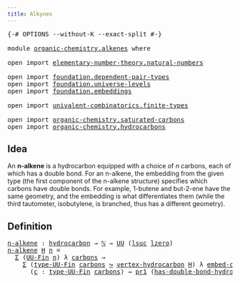 ```yaml
---
title: Alkynes
---
```


<pre class="Agda"><a id="33" class="Symbol">{-#</a> <a id="37" class="Keyword">OPTIONS</a> <a id="45" class="Pragma">--without-K</a> <a id="57" class="Pragma">--exact-split</a> <a id="71" class="Symbol">#-}</a>

<a id="76" class="Keyword">module</a> <a id="83" href="organic-chemistry.alkenes.html" class="Module">organic-chemistry.alkenes</a> <a id="109" class="Keyword">where</a>

<a id="116" class="Keyword">open</a> <a id="121" class="Keyword">import</a> <a id="128" href="elementary-number-theory.natural-numbers.html" class="Module">elementary-number-theory.natural-numbers</a>

<a id="170" class="Keyword">open</a> <a id="175" class="Keyword">import</a> <a id="182" href="foundation.dependent-pair-types.html" class="Module">foundation.dependent-pair-types</a>
<a id="214" class="Keyword">open</a> <a id="219" class="Keyword">import</a> <a id="226" href="foundation.universe-levels.html" class="Module">foundation.universe-levels</a>
<a id="253" class="Keyword">open</a> <a id="258" class="Keyword">import</a> <a id="265" href="foundation.embeddings.html" class="Module">foundation.embeddings</a>

<a id="288" class="Keyword">open</a> <a id="293" class="Keyword">import</a> <a id="300" href="univalent-combinatorics.finite-types.html" class="Module">univalent-combinatorics.finite-types</a>

<a id="338" class="Keyword">open</a> <a id="343" class="Keyword">import</a> <a id="350" href="organic-chemistry.saturated-carbons.html" class="Module">organic-chemistry.saturated-carbons</a>
<a id="386" class="Keyword">open</a> <a id="391" class="Keyword">import</a> <a id="398" href="organic-chemistry.hydrocarbons.html" class="Module">organic-chemistry.hydrocarbons</a>
</pre>
## Idea

An **n-alkene** is a hydrocarbon equipped with a choice of $n$ carbons, each of which has a double bond. For an n-alkene, the embedding from the given type (the first component of the n-alkene structure) specifies which carbons have double bonds. For example, 1-butene and but-2-ene have the same geometry, and the embedding is what differentiates them (while the third tautometer, isobutylene, is branched, thus has a different geometry).

## Definition

<pre class="Agda"><a id="n-alkene"></a><a id="907" href="organic-chemistry.alkenes.html#907" class="Function">n-alkene</a> <a id="916" class="Symbol">:</a> <a id="918" href="organic-chemistry.hydrocarbons.html#1564" class="Function">hydrocarbon</a> <a id="930" class="Symbol">→</a> <a id="932" href="elementary-number-theory.natural-numbers.html#1458" class="Datatype">ℕ</a> <a id="934" class="Symbol">→</a> <a id="936" href="foundation-core.universe-levels.html#235" class="Primitive">UU</a> <a id="939" class="Symbol">(</a><a id="940" href="Agda.Primitive.html#780" class="Primitive">lsuc</a> <a id="945" href="Agda.Primitive.html#764" class="Primitive">lzero</a><a id="950" class="Symbol">)</a>
<a id="952" href="organic-chemistry.alkenes.html#907" class="Function">n-alkene</a> <a id="961" href="organic-chemistry.alkenes.html#961" class="Bound">H</a> <a id="963" href="organic-chemistry.alkenes.html#963" class="Bound">n</a> <a id="965" class="Symbol">=</a>
  <a id="969" href="foundation-core.dependent-pair-types.html#515" class="Record">Σ</a> <a id="971" class="Symbol">(</a><a id="972" href="univalent-combinatorics.finite-types.html#5610" class="Function">UU-Fin</a> <a id="979" href="organic-chemistry.alkenes.html#963" class="Bound">n</a><a id="980" class="Symbol">)</a> <a id="982" class="Symbol">λ</a> <a id="984" href="organic-chemistry.alkenes.html#984" class="Bound">carbons</a> <a id="992" class="Symbol">→</a>
    <a id="998" href="foundation-core.dependent-pair-types.html#515" class="Record">Σ</a> <a id="1000" class="Symbol">(</a><a id="1001" href="univalent-combinatorics.finite-types.html#5672" class="Function">type-UU-Fin</a> <a id="1013" href="organic-chemistry.alkenes.html#984" class="Bound">carbons</a> <a id="1021" href="foundation-core.embeddings.html#1074" class="Function Operator">↪</a> <a id="1023" href="organic-chemistry.hydrocarbons.html#2657" class="Function">vertex-hydrocarbon</a> <a id="1042" href="organic-chemistry.alkenes.html#961" class="Bound">H</a><a id="1043" class="Symbol">)</a> <a id="1045" class="Symbol">λ</a> <a id="1047" href="organic-chemistry.alkenes.html#1047" class="Bound">embed-carbons</a> <a id="1061" class="Symbol">→</a>
      <a id="1069" class="Symbol">(</a><a id="1070" href="organic-chemistry.alkenes.html#1070" class="Bound">c</a> <a id="1072" class="Symbol">:</a> <a id="1074" href="univalent-combinatorics.finite-types.html#5672" class="Function">type-UU-Fin</a> <a id="1086" href="organic-chemistry.alkenes.html#984" class="Bound">carbons</a><a id="1093" class="Symbol">)</a> <a id="1095" class="Symbol">→</a> <a id="1097" href="foundation-core.dependent-pair-types.html#605" class="Field">pr1</a> <a id="1101" class="Symbol">(</a><a id="1102" href="organic-chemistry.saturated-carbons.html#1682" class="Function">has-double-bond-hydrocarbon</a> <a id="1130" href="organic-chemistry.alkenes.html#961" class="Bound">H</a> <a id="1132" class="Symbol">(</a><a id="1133" href="foundation-core.dependent-pair-types.html#605" class="Field">pr1</a> <a id="1137" href="organic-chemistry.alkenes.html#1047" class="Bound">embed-carbons</a> <a id="1151" href="organic-chemistry.alkenes.html#1070" class="Bound">c</a><a id="1152" class="Symbol">))</a>
</pre>